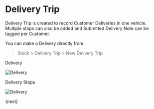 <!-- add-breadcrumbs -->
# Delivery Trip

Delivery Trip is created to record Customer Deliveries in one vehicle. Multiple stops can also be added and Submitted Delivery Note can be tagged per Customer.

You can make a Delivery directly from:

> Stock > Delivery Trip > New Delivery Trip

Delivery

<img class="screenshot" alt="Delivery" src="/docs/assets/img/stock/delivery_trip.png">

Delivery Stops

<img class="screenshot" alt="Delivery" src="/docs/assets/img/stock/delivery_stops.png">

{next}